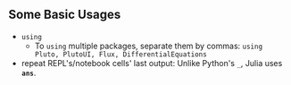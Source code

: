 ## Some Basic Usages
- `using`
  - To `using` multiple packages, separate them by commas: `using Pluto, PlutoUI, Flux, DifferentialEquations`
- repeat REPL's/notebook cells' last output: Unlike Python's `_`, Julia uses **`ans`**.











